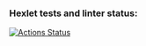 ### Hexlet tests and linter status:
[![Actions Status](https://github.com/Karen2485/java-project-lvl1/workflows/hexlet-check/badge.svg)](https://github.com/Karen2485/java-project-lvl1/actions)